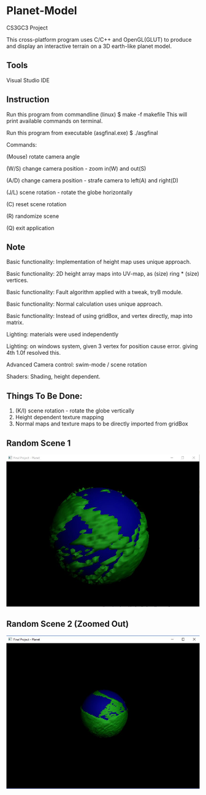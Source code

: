 # Planet-Model
CS3GC3 Project

This cross-platform program uses C/C++ and OpenGL(GLUT) to produce and display an interactive terrain on a 3D earth-like planet model.

## Tools
Visual Studio IDE

## Instruction
Run this program from commandline (linux)
$ make -f makefile
This will print available commands on terminal.

Run this program from executable (asgfinal.exe)
$ ./asgfinal

Commands:

(Mouse) rotate camera angle

(W/S) change camera position - zoom in(W) and out(S)

(A/D) change camera position - strafe camera to left(A) and right(D) 

(J/L) scene rotation - rotate the globe horizontally

(C) reset scene rotation

(R) randomize scene

(Q) exit application

## Note
Basic functionality: Implementation of height map uses unique approach.

Basic functionality: 2D height array maps into UV-map, as (size) ring * (size) vertices.

Basic functionality: Fault algorithm applied with a tweak, tryB module.

Basic functionality: Normal calculation uses unique approach.

Basic functionality: Instead of using gridBox, and vertex directly, map into matrix.

Lighting: materials were used independently

Lighting: on windows system, given 3 vertex for position cause error. giving 4th 1.0f resolved this.

Advanced Camera control: swim-mode / scene rotation

Shaders: Shading, height dependent.

## Things To Be Done: 
1. (K/I) scene rotation - rotate the globe vertically
2. Height dependent texture mapping
3. Normal maps and texture maps to be directly imported from gridBox

## Random Scene 1
![alt text](https://github.com/Psharp1004/Planet-Model/blob/master/screenshot1.JPG)

## Random Scene 2 (Zoomed Out)
![alt text](https://github.com/Psharp1004/Planet-Model/blob/master/screenshot2.JPG)
